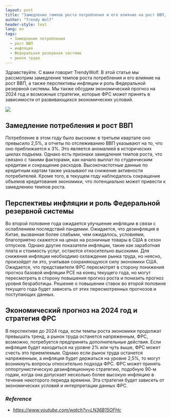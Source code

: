 ```yaml
---
layout: post
title: "Замедление темпов роста потребления и его влияние на рост ВВП, прогноз инфляции и возможные стратегии ФРС"
author: "Trendy Wolf"
header-style: text
lang: en
tags:
  - Замедление потребления
  - рост ВВП
  - инфляция
  - Федеральная резервная система
  - рынок труда
---
```


Здравствуйте. С вами говорит TrendyWolf. В этой статье мы рассмотрим замедление темпов роста потребления и его влияние на рост ВВП, а также перспективы инфляции и роль Федеральной резервной системы. Мы также обсудим экономический прогноз на 2024 год и возможные стратегии, которые ФРС может принять в зависимости от развивающихся экономических условий.

<img
    src="https://i.ytimg.com/vi/LN36B15OFHc/hqdefault.jpg"
/>


## Замедление потребления и рост ВВП
Потребление в этом году было высоким: в третьем квартале оно превысило 2,5%, а отчеты по отслеживанию ВВП указывают на то, что оно приближается к 3%. Это является аномалией в исторических циклах подъема. Однако есть признаки замедления темпов роста, что связано с такими факторами, как начало выплат по студенческим кредитам и сокращение расходов. Высокочастотные данные по кредитным картам также указывают на снижение активности потребителей. Кроме того, в текущем году наблюдалось сокращение объемов кредитования экономики, что потенциально может привести к замедлению темпов роста.

## Перспективы инфляции и роль Федеральной резервной системы
Во второй половине года ожидается улучшение инфляции в связи с ослаблением последствий пандемии. Ожидается, что дезинфляция в Китае, вызванная более слабыми, чем ожидалось, условиями, благоприятно скажется на ценах на розничные товары в США в сезон отпусков. Однако другие показатели инфляции, такие как заработная плата и стоимость услуг, остаются относительно высокими. Для снижения инфляции необходимо охлаждение рынка труда, но неясно, произойдет ли это, учитывая сохраняющуюся силу экономики США. Ожидается, что представители ФРС пересмотрят в сторону понижения прогноз базовой инфляции PCE на конец текущего года, но могут пересмотреть в сторону повышения прогноз роста и понизить прогноз уровня безработицы. Решение о повышении ставок во второй половине текущего года будет зависеть от этих пересмотренных прогнозов и поступающих данных.

## Экономический прогноз на 2024 год и стратегия ФРС
В перспективе до 2024 года, если темпы роста экономики продолжат превышать тренд, а рынок труда останется напряженным, ФРС, возможно, потребуется предпринять дополнительные действия. Если инфляция будет находиться на уровне 2% или чуть выше, ФРС может счесть это приемлемым. Однако если рынок труда останется напряженным, а инфляция будет держаться на уровне 2,5%, то могут возникнуть вопросы относительно подхода ФРС. ФРС может принять оппортунистическую дезинфляционную стратегию, подобную 90-м годам, когда она допускает несколько более высокую инфляцию в течение некоторого периода времени. Эта стратегия будет зависеть от экономических условий и интерпретации данных ФРС.


### _Reference_
- _https://www.youtube.com/watch?v=LN36B15OFHc_

